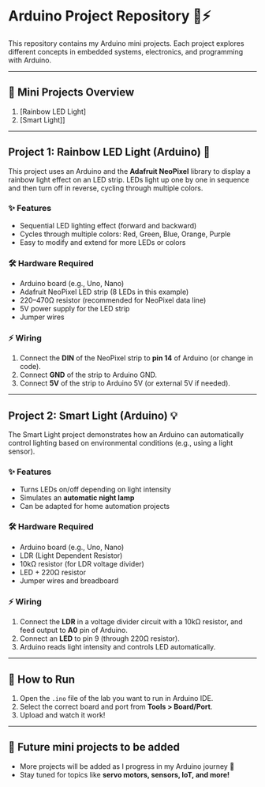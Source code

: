# Arduino Project Repository 🔬⚡

This repository contains my Arduino mini projects. Each project explores different concepts in embedded systems, electronics, and programming with Arduino.  

---

## 📂 Mini Projects Overview
1. [Rainbow LED Light]  
2. [Smart Light]]  


---

## Project 1: Rainbow LED Light (Arduino) 🌈

This project uses an Arduino and the **Adafruit NeoPixel** library to display a rainbow light effect on an LED strip. LEDs light up one by one in sequence and then turn off in reverse, cycling through multiple colors.  

### ✨ Features
- Sequential LED lighting effect (forward and backward)  
- Cycles through multiple colors: Red, Green, Blue, Orange, Purple  
- Easy to modify and extend for more LEDs or colors  

### 🛠️ Hardware Required
- Arduino board (e.g., Uno, Nano)  
- Adafruit NeoPixel LED strip (8 LEDs in this example)  
- 220–470Ω resistor (recommended for NeoPixel data line)  
- 5V power supply for the LED strip  
- Jumper wires  

### ⚡ Wiring
1. Connect the **DIN** of the NeoPixel strip to **pin 14** of Arduino (or change in code).  
2. Connect **GND** of the strip to Arduino GND.  
3. Connect **5V** of the strip to Arduino 5V (or external 5V if needed).  

---

## Project  2: Smart Light (Arduino) 💡

The Smart Light project demonstrates how an Arduino can automatically control lighting based on environmental conditions (e.g., using a light sensor).  

### ✨ Features
- Turns LEDs on/off depending on light intensity  
- Simulates an **automatic night lamp**  
- Can be adapted for home automation projects  

### 🛠️ Hardware Required
- Arduino board (e.g., Uno, Nano)  
- LDR (Light Dependent Resistor)  
- 10kΩ resistor (for LDR voltage divider)  
- LED + 220Ω resistor  
- Jumper wires and breadboard  

### ⚡ Wiring
1. Connect the **LDR** in a voltage divider circuit with a 10kΩ resistor, and feed output to **A0** pin of Arduino.  
2. Connect an **LED** to pin 9 (through 220Ω resistor).  
3. Arduino reads light intensity and controls LED automatically.  

---

## 🚀 How to Run
1. Open the `.ino` file of the lab you want to run in Arduino IDE.  
2. Select the correct board and port from **Tools > Board/Port**.  
3. Upload and watch it work!  

---

## 📌 Future mini projects to be added
- More projects will be added as I progress in my Arduino journey 🚀  
- Stay tuned for topics like **servo motors, sensors, IoT, and more!**  
